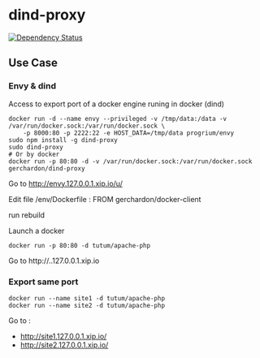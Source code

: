 # dind-proxy

[![Dependency Status](https://david-dm.org/gerchardon/dind-proxy.svg)](https://david-dm.org/gerchardon/dind-proxy)

## Use Case

### Envy & dind

Access to export port of a docker engine runing in docker (dind)

    docker run -d --name envy --privileged -v /tmp/data:/data -v /var/run/docker.sock:/var/run/docker.sock \
        -p 8000:80 -p 2222:22 -e HOST_DATA=/tmp/data progrium/envy
    sudo npm install -g dind-proxy
    sudo dind-proxy
    # Or by docker
    docker run -p 80:80 -d -v /var/run/docker.sock:/var/run/docker.sock gerchardon/dind-proxy

Go to http://envy.127.0.0.1.xip.io/u/<gituser>

Edit file /env/Dockerfile :
    FROM gerchardon/docker-client

run
    rebuild

Launch a docker

    docker run -p 80:80 -d tutum/apache-php

Go to http://<gituser>.<gituser>.127.0.0.1.xip.io

### Export same port

    docker run --name site1 -d tutum/apache-php
    docker run --name site2 -d tutum/apache-php

Go to :

* http://site1.127.0.0.1.xip.io/
* http://site2.127.0.0.1.xip.io/
